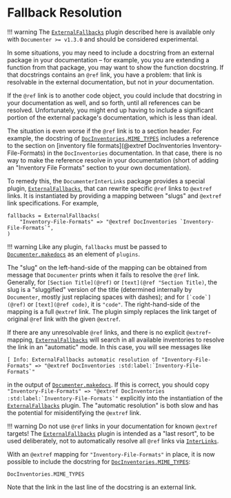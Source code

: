 # Fallback Resolution

!!! warning
    The [`ExternalFallbacks`](@ref) plugin described here is available only with `Documenter >= v1.3.0` and should be considered experimental.

In some situations, you may need to include a docstring from an external package in your documentation – for example, you you are extending a function from that package, you may want to show the function docstring. If that docstrings contains an `@ref` link, you have a problem: that link is resolvable in the external documentation, but not in *your* documentation.

If the `@ref` link is to another code object, you could include that docstring in your documentation as well, and so forth, until all references can be resolved. Unfortunately, you might end up having to include a significant portion of the external package's documentation, which is less than ideal.

The situation is even worse if the `@ref` link is to a section header. For example, the docstring of [`DocInventories.MIME_TYPES`](@extref) includes a reference to the section on [inventory file formats](@extref DocInventories Inventory-File-Formats) in the `DocInventories` documentation.
In that case, there is no way to make the reference resolve in your documentation (short of adding an "Inventory File Formats" section to your own documentation).

To remedy this, the `DocumenterInterLinks` package provides a special plugin, [`ExternalFallbacks`](@ref), that can rewrite specific `@ref` links to `@extref` links. It is instantiated by providing a mapping between "slugs" and `@extref` link specifications. For example,

```
fallbacks = ExternalFallbacks(
    "Inventory-File-Formats" => "@extref DocInventories `Inventory-File-Formats`",
)
```

!!! warning
    Like any plugin, `fallbacks` must be passed to [`Documenter.makedocs`](@extref) as an element of `plugins`.

The "slug" on the left-hand-side of the mapping can be obtained from message that `Documenter` prints when it fails to resolve the `@ref` link. Generally, for `[Section Title](@ref)` or `[text](@ref "Section Title)`, the slug is a "sluggified" version of the title (determined internally by `Documenter`, mostly just replacing spaces with dashes); and for ```[`code`](@ref)``` or `[text](@ref code)`, it is `"code"`. The right-hand-side of the mapping is a full `@extref` link. The plugin simply replaces the link target of original `@ref` link with the given `@extref`.

If there are any unresolvable `@ref` links, and there is no explicit `@extref`-mapping, [`ExternalFallbacks`](@ref) will search in all available inventories to resolve the link in an "automatic" mode. In this case, you will see messages like

```
[ Info: ExternalFallbacks automatic resolution of "Inventory-File-Formats" => "@extref DocInventories :std:label:`Inventory-File-Formats`"
```

in the output of [`Documenter.makedocs`](@extref). If this is correct, you should copy ```"Inventory-File-Formats" => "@extref DocInventories :std:label:`Inventory-File-Formats`"``` explicitly into the instantiation of the [`ExternalFallbacks`](@ref) plugin. The "automatic resolution" is both slow and has the potential for misidentifying the `@extref` link.

!!! warning
    Do not use `@ref` links in your documentation for known `@extref` targets! The [`ExternalFallbacks`](@ref) plugin is intended as a "last resort", to be used deliberately, not to automatically resolve all `@ref` links via [`InterLinks`](@ref).


With an `@extref` mapping for `"Inventory-File-Formats"` in place, it is now possible to include the docstring for [`DocInventories.MIME_TYPES`](@extref):


```@docs
DocInventories.MIME_TYPES
```

Note that the link in the last line of the docstring is an external link.
